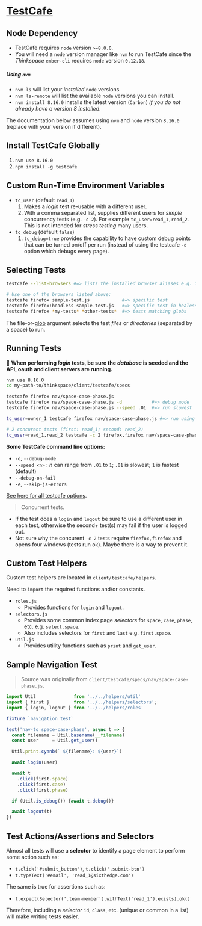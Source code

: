 # [TestCafe](https://devexpress.github.io/testcafe/documentation/using-testcafe/)

## Node Dependency
* TestCafe requires `node` version `>=8.0.0`.
* You will need a `node` version manager like `nvm` to run TestCafe since the *Thinkspace* `ember-cli` requires `node` version `0.12.18`.

##### Using `nvm`
* `nvm ls` will list your *installed* `node` versions.
* `nvm ls-remote` will list the available `node` versions you can install.
* `nvm install 8.16.0` installs the latest version (`Carbon`) *if you do not already have a version 8 installed*.

The documentation below assumes using `nvm` and `node` version `8.16.0` (replace with your version if different).

## Install TestCafe Globally

1. `nvm use 8.16.0`
1. `npm install -g testcafe`

## Custom Run-Time Environment Variables

* `tc_user` (default `read_1`)
  1. Makes a *login* test re-usable with a different user.
  1. With a comma separated list, supplies different users for *simple* concurrency tests (e.g. `-c 2`). For example `tc_user=read_1,read_2`. This is not intended for *stress testing* many users.
* `tc_debug` (default `false`)
  1. `tc_debug=true` provides the capability to have custom debug points that can be turned on/off per run (instead of using the testcafe `-d` option which debugs every page).

## Selecting Tests

```bash
testcafe --list-browsers #=> lists the installed browser aliases e.g. firefox

# Use one of the browsers listed above:
testcafe firefox sample-test.js            #=> specific test
testcafe firefox:headless sample-test.js   #=> specific test in healess mode
testcafe firefox *my-tests* *other-tests*  #=> tests matching globs
```

The file-or-[glob](https://github.com/isaacs/node-glob#glob-primer) argument selects the test *files* or *directories* (separated by a space) to run.

## Running Tests

:notebook: **When performing *login* tests, be sure the *database* is seeded and the API, oauth and client servers are running.**

```bash
nvm use 8.16.0
cd my-path-to/thinkspace/client/testcafe/specs

testcafe firefox nav/space-case-phase.js
testcafe firefox nav/space-case-phase.js -d           #=> debug mode
testcafe firefox nav/space-case-phase.js --speed .01  #=> run slowest

tc_user=owner_1 testcafe firefox nav/space-case-phase.js #=> run using owner_1

# 2 concurent tests (first: read_1; second: read_2)
tc_user=read_1,read_2 testcafe -c 2 firefox,firefox nav/space-case-phase.js
```
**Some TestCafe command line options:**
* `-d`, `--debug-mode`
* `--speed <n>` : *n* can range from `.01` to `1`; `.01` is slowest; `1` is fastest (default)
* `--debug-on-fail`
* `-e`, `--skip-js-errors`

[See here for all testcafe options](https://devexpress.github.io/testcafe/documentation/using-testcafe/command-line-interface.html).


> Concurrent tests.
* If the test does a `login` and `logout` be sure to use a different user in each test, otherwise the second+ test(s) may fail if the user is logged out.
* Not sure why the concurent `-c 2` tests require `firefox,firefox` and opens four windows (tests run ok).  Maybe there is a way to prevent it.

## Custom Test Helpers

Custom test helpers are located in `client/testcafe/helpers`.

Need to `import` the required functions and/or constants.

* `roles.js`
  * Provides functions for `login` and `logout`.
* `selectors.js`
  * Provides some common index page *selectors* for `space`, `case`, `phase`, etc. e.g. `select.space`.
  * Also includes selectors for `first` and `last` e.g. `first.space`.
* `util.js`
  * Provides utility functions such as `print` and `get_user`.


## Sample Navigation Test
> Source was originally from `client/testcafe/specs/nav/space-case-phase.js`.

```javascript
import Util              from '../../helpers/util'
import { first }         from '../../helpers/selectors';
import { login, logout } from '../../helpers/roles'

fixture `navigation test`

test('nav-to space-case-phase', async t => {
  const filename = Util.basename(__filename)
  const user     = Util.get_user()

  Util.print.cyanb(` ${filename}: ${user}`)

  await login(user)

  await t
    .click(first.space)
    .click(first.case)
    .click(first.phase)

  if (Util.is_debug()) {await t.debug()}

  await logout(t)
})
```

## Test Actions/Assertions and Selectors
Almost all tests will use a **selector** to identify a page element to perform some action such as:   
  * `t.click('#submit_button')`, `t.click('.submit-btn')`
  * `t.typeText('#email', 'read_1@sixthedge.com')`

The same is true for assertions such as:
  * `t.expect(Selector('.team-member').withText('read_1').exists).ok()`

Therefore, including a *selector* `id`, `class`, etc.  (unique or common in a list) will make writing tests easier.
